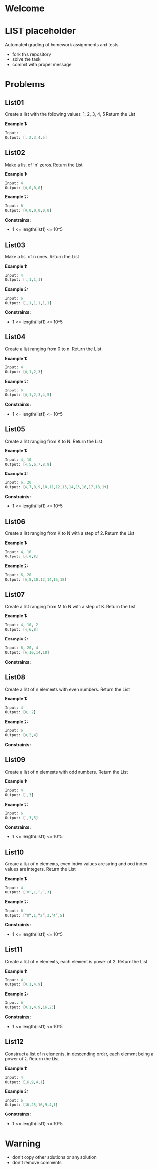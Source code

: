 # Welcome
# LIST placeholder

Automated grading of homework assignments and tests
- fork this repository
- solve the task
- commit with proper message

# Problems
## List01

  
  Create a list with the following values: 1, 2, 3, 4, 5
  Return the List


**Example 1:**

```Python
Input:
Output: [1,2,3,4,5]
```

## List02


Make a list of 'n'  zeros. Return the List


**Example 1:**

```Python
Input: 4
Output: [0,0,0,0]

```

**Example 2:**

```Python
Input: 6
Output: [0,0,0,0,0,0]

```
**Constraints:**

  - 1 <= length(list1) <= 10^5

## List03

  Make a list of n ones. Return the List


**Example 1:**

```Python
Input: 4
Output: [1,1,1,1]

```

**Example 2:**

```Python
Input: 6
Output: [1,1,1,1,1,1]

```
**Constraints:**

  - 1 <= length(list1) <= 10^5
 

## List04

  Create a list ranging from 0 to n.
Return the List


**Example 1:**

```Python
Input: 4
Output: [0,1,2,3]

```

**Example 2:**

```Python
Input: 6
Output: [0,1,2,3,4,5]

```
**Constraints:**

  - 1 <= length(list1) <= 10^5

## List05

  Create a list ranging from K to N. Return the List


**Example 1:**

```Python
Input: 4, 10
Output: [4,5,6,7,8,9]

```

**Example 2:**

```Python
Input: 6, 20
Output: [6,7,8,9,10,11,12,13,14,15,16,17,18,19]

```
**Constraints:**

  - 1 <= length(list1) <= 10^5
  

## List06

  Create a list ranging from K to N with a step of 2. Return the List


**Example 1:**

```Python
Input: 4, 10
Output: [4,6,8]

```

**Example 2:**

```Python
Input: 6, 20
Output: [6,8,10,12,14,16,18]

```


## List07

 Create a list ranging from M to N with a step of K. Return the List


**Example 1:**

```Python
Input: 4, 10, 2
Output: [4,6,8]

```

**Example 2:**

```Python
Input: 6, 20, 4
Output: [6,10,14,18]

```
**Constraints:**


## List08

  Create a list of n elements with even numbers. Return the List


**Example 1:**

```Python
Input: 4
Output: [0, 2]

```

**Example 2:**

```Python
Input: 6
Output: [0,2,4]

```
**Constraints:**

  

## List09

  Create a list of n elements with odd numbers. Return the List


**Example 1:**

```Python
Input: 4
Output: [1,3]

```

**Example 2:**

```Python
Input: 6
Output: [1,3,5]

```
**Constraints:**

  - 1 <= length(list1) <= 10^5

## List10

  Create a list of n elements, even index values are string and odd index values are integers. Return the List


**Example 1:**

```Python
Input: 4
Output: [“0”,1,”2”,3]

```

**Example 2:**

```Python
Input: 6
Output: [“0”,1,”2”,3,”4”,5]

```
**Constraints:**

  - 1 <= length(list1) <= 10^5

## List11

  Create a list of n elements, each element is power of 2. Return the List



**Example 1:**

```Python
Input: 4
Output: [0,1,4,9]

```

**Example 2:**

```Python
Input: 6
Output: [0,1,4,9,16,25]

```
**Constraints:**

  - 1 <= length(list1) <= 10^5

## List12

  Construct a list of n elements, in descending order, each element being a power of 2. Return the List


**Example 1:**

```Python
Input: 4
Output: [16,9,4,1]

```

**Example 2:**

```Python
Input: 6
Output: [36,25,16,9,4,1]

```
**Constraints:**

  - 1 <= length(list1) <= 10^5

# Warning
- don't copy other solutions or any solution
- don't remove comments